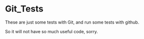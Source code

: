 # Git_Tests

These are just some tests with Git, and run some tests with github.

So it will not have so much useful code, sorry.
